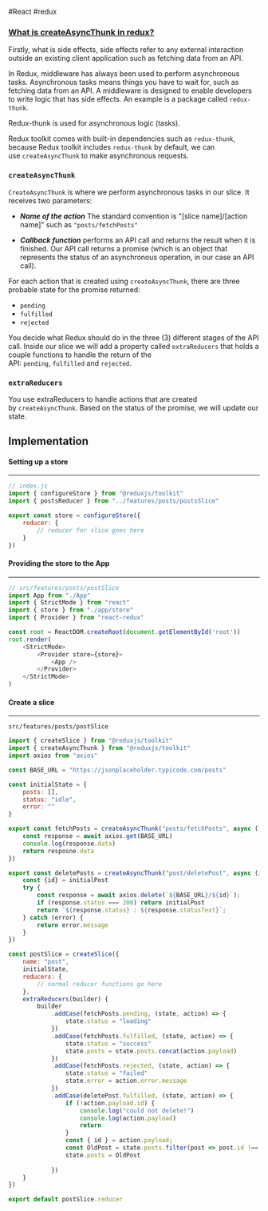 #React #redux

### [What is createAsyncThunk in redux?](https://dev.to/t/redux)

Firstly, what is side effects, side effects refer to any external interaction outside an existing client application such as fetching data from an API.

In Redux, middleware has always been used to perform asynchronous tasks. Asynchronous tasks means things you have to wait for, such as fetching data from an API. A middleware is designed to enable developers to write logic that has side effects. An example is a package called `redux-thunk`.

Redux-thunk is used for asynchronous logic (tasks).

Redux toolkit comes with built-in dependencies such as `redux-thunk`, because Redux toolkit includes `redux-thunk` by default, we can use `createAsyncThunk` to make asynchronous requests.


### **`createAsyncThunk`**

`CreateAsyncThunk` is where we perform asynchronous tasks in our slice. It receives two parameters:

- ***Name of the action***
	The standard convention is "[slice name]/[action name]" such as `"posts/fetchPosts"`

- ***Callback function***
	performs an API call and returns the result when it is finished. Our API call returns a promise (which is an object that represents the status of an asynchronous operation, in our case an API call).

For each action that is created using `createAsyncThunk`, there are three probable state for the promise returned:
- `pending`
- `fulfilled`
- `rejected`

You decide what Redux should do in the three (3) different stages of the API call. Inside our slice we will add a property called `extraReducers` that holds a couple functions to handle the return of the API: `pending`, `fulfilled` and `rejected`.

### **`extraReducers`**  

You use extraReducers to handle actions that are created by `createAsyncThunk`. Based on the status of the promise, we will update our state.


## **Implementation**

#### **Setting up a store**
---
```javascript
// index.js
import { configureStore } from "@reduxjs/toolkit"
import { postsReducer } from "../features/posts/postsSlice"

export const store = configureStore({
	reducer: {
		// reducer for slice goes here
	}
})
```


#### **Providing the store to the App**
---
```javascript
// src/features/posts/postSlice
import App from "./App"
import { StrictMode } from "react"
import { store } from "./app/store"
import { Provider } from "react-redux"

const root = ReactDOM.createRoot(document.getElementById('root'))
root.render(
	<StrictMode>
		<Provider store={store}>
			<App />
		</Provider>
	</StrictMode>
)
```


#### **Create a slice**
---
`src/features/posts/postSlice`

```javascript
import { createSlice } from "@reduxjs/toolkit"
import { createAsyncThunk } from "@reduxjs/toolkit"
import axios from "axios"
```

```javascript
const BASE_URL = "https://jsonplaceholder.typicode.com/posts"
```

```javascript
const initialState = {
	posts: [],
	status: "idle",
	error: ""
}
```

```javascript
export const fetchPosts = createAsyncThunk("posts/fetchPosts", async () => {
	const response = await axios.get(BASE_URL)
	console.log(response.data)
	return resposne.data
})
```

```jsx
export const deletePosts = createAsyncThunk("post/deletePost", async (initialPost) => {
	const {id} = initialPost
	try {
		const response = await axios.delete(`${BASE_URL}/${id}`);
		if (response.status === 200) return initialPost
		return `${response.status} : ${response.statusText}`;  
	} catch (error) {
		return error.message
	}
})
```


```javascript
const postSlice = createSlice({
	name: "post",
	initialState,
	reducers: {
		// normal reducer functions go here
	},
	extraReducers(builder) {
		builder
			.addCase(fetchPosts.pending, (state, action) => {
				state.status = "loading"
			})
			.addCase(fetchPosts.fulfilled, (state, action) => {
				state.status = "success"
				state.posts = state.posts.concat(action.payload)
			})
			.addCase(fetchPosts.rejected, (state, action) => {
				state.status = "failed"
				state.error = action.error.message
			})
			.addCase(deletePost.fulfilled, (state, action) => {
				if (!action.payload.id) {
					console.log("could not delete!")
					console.log(action.payload)
					return
				}
				const { id } = action.payload;
				const OldPost = state.posts.filter(post => post.id !== id)
				state.posts = OldPost
				
			})
	}
})
```

```javascript
export default postSlice.reducer
```